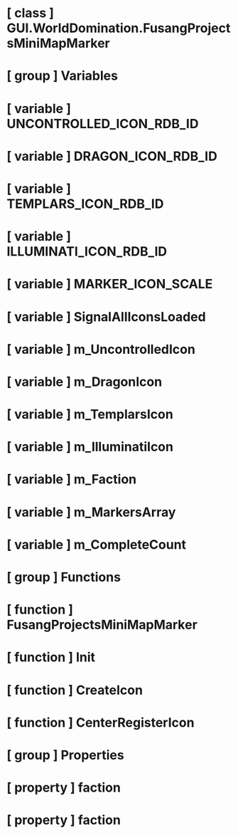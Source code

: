 # [ class ] GUI.WorldDomination.FusangProjectsMiniMapMarker

# [ group ] Variables

# [ variable ] UNCONTROLLED_ICON_RDB_ID

# [ variable ] DRAGON_ICON_RDB_ID

# [ variable ] TEMPLARS_ICON_RDB_ID

# [ variable ] ILLUMINATI_ICON_RDB_ID

# [ variable ] MARKER_ICON_SCALE

# [ variable ] SignalAllIconsLoaded

# [ variable ] m_UncontrolledIcon

# [ variable ] m_DragonIcon

# [ variable ] m_TemplarsIcon

# [ variable ] m_IlluminatiIcon

# [ variable ] m_Faction

# [ variable ] m_MarkersArray

# [ variable ] m_CompleteCount

# [ group ] Functions

# [ function ] FusangProjectsMiniMapMarker

# [ function ] Init

# [ function ] CreateIcon

# [ function ] CenterRegisterIcon

# [ group ] Properties

# [ property ] faction

# [ property ] faction

